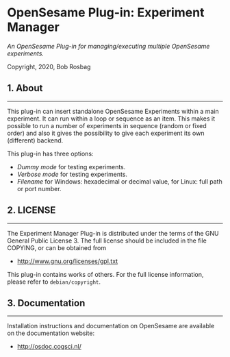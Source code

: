OpenSesame Plug-in: Experiment Manager
==========

*An OpenSesame Plug-in for managing/executing multiple OpenSesame experiments.*  

Copyright, 2020, Bob Rosbag  


## 1. About
--------

This plug-in can insert standalone OpenSesame Experiments within a main experiment. 
It can run within a loop or sequence as an item. This makes it possible to run a number 
of experiments in sequence (random or fixed order) and also it gives the possibility to 
give each experiment its own (different) backend. 

This plug-in has three options:
- *Dummy mode* for testing experiments.
- *Verbose mode* for testing experiments.
- *Filename* for Windows: hexadecimal or decimal value, for Linux: full path or port number.


## 2. LICENSE
----------

The Experiment Manager Plug-in is distributed under the terms of the GNU General Public License 3.
The full license should be included in the file COPYING, or can be obtained from

- <http://www.gnu.org/licenses/gpl.txt>

This plug-in contains works of others. For the full license information, please
refer to `debian/copyright`.


## 3. Documentation
----------------

Installation instructions and documentation on OpenSesame are available on the documentation website:

- <http://osdoc.cogsci.nl/>
